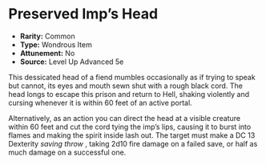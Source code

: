 # Preserved Imp’s Head

- **Rarity:** Common
- **Type:** Wondrous Item
- **Attunement:** No
- **Source:** Level Up Advanced 5e

This dessicated head of a fiend mumbles occasionally as if trying to speak but cannot, its eyes and mouth sewn shut with a rough black cord. The head longs to escape this prison and return to Hell, shaking violently and cursing whenever it is within 60 feet of an active portal. 

Alternatively, as an action you can direct the head at a visible creature within 60 feet and cut the cord tying the imp’s lips, causing it to burst into flames and making the spirit inside lash out. The target must make a DC 13 Dexterity _saving throw_ , taking 2d10 fire damage on a failed save, or half as much damage on a successful one.
